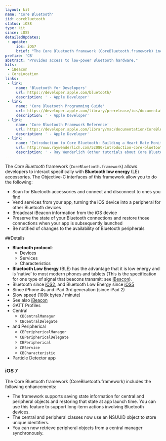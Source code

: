 ```yaml
---
layout: kit
name: 'Core Bluetooth'
iid: corebluetooth
status: iOS8
type: kit
since: iOS5
detailedUpdates:
 - update:
     ios: iOS7
     brief: "The Core Bluetooth framework (CoreBluetooth.framework) includes many enhancements: see page content."
prefixe: 'CB'
abstract: "Provides access to low-power Bluetooth hardware."
kits:
 - iBeacon
 - CoreLocation
links:
 - link:
     name: 'Bluetooth for Developers'
     url: https://developer.apple.com/bluetooth/
     description: ' - Apple Developer'
 - link:
     name: 'Core Bluetooth Programming Guide'
     url: https://developer.apple.com/library/prerelease/ios/documentation/NetworkingInternetWeb/Conceptual/CoreBluetooth_concepts/AboutCoreBluetooth/Introduction.html
     description: ' - Apple Developer'
 - link:
     name: 'Core Bluetooth Framework Reference'
     url: https://developer.apple.com/library/mac/documentation/CoreBluetooth/Reference/CoreBluetooth_Framework/
     description: ' - Apple Developer'
 - link:
     name: 'Introduction to Core Bluetooth: Building a Heart Rate Monitor'
     url: http://www.raywenderlich.com/52080/introduction-core-bluetooth-building-heart-rate-monitor
     description: ' - Ray Wenderlich (other tutorials about Core Bluetooth)'
---
```


The *Core Bluetooth* framework (`CoreBluetooth.framework`) allows developers to interact specifically with **Bluetooth low energy** (LE) accessories. The Objective-C interfaces of this framework allow you to do the following:

* Scan for Bluetooth accessories and connect and disconnect to ones you find
* Vend services from your app, turning the iOS device into a peripheral for other Bluetooth devices
* Broadcast iBeacon information from the iOS device
* Preserve the state of your Bluetooth connections and restore those connections when your app is subsequently launched
* Be notified of changes to the availability of Bluetooth peripherals


##Details

-   **Bluetooth protocol**:
    -   Devices
    -   Services
    -   Characteristics
-   **Bluetooth Low Energy** (BLE) has the advantage that it is low energy and is ‘native’ to most modern phones and tablets (This is the specification for one type of signal that beacons transmit: see [iBeacon](/iBeacon)).
-   Bluetooth since [iOS2](/iOS2), and Bluetooth Low Energy since [iOS5](/iOS5)
-   Since iPhone 4s and iPad 3rd generation (since iPad 2)
-   Slow speed (100k bytes / minute)
-   See also [iBeacon](/iBeacon)
-   GATT Profiles
-   Central
    -   `CBCentralManager`
    -   `CBCentralDelegate`
-   and Peripherical
    -   `CBPeriphericalManager`
    -   `CBPeriphericalDelegate`
    -   `CBPeripherical`
    -   `CBService`
    -   `CBCharacteristic`
-   Particle Detector app


### iOS 7

The Core Bluetooth framework (CoreBluetooth.framework) includes the following enhancements:

* The framework supports saving state information for central and peripheral objects and restoring that state at app launch time. You can use this feature to support long-term actions involving Bluetooth devices.
* The central and peripheral classes now use an NSUUID object to store unique identifiers.
* You can now retrieve peripheral objects from a central manager synchronously.
